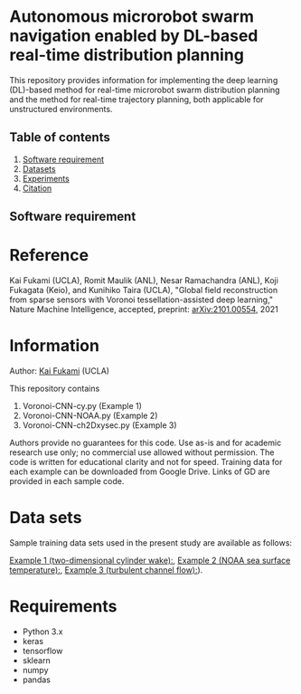 # Autonomous microrobot swarm navigation enabled by DL-based real-time distribution planning
This repository provides information for implementing the deep learning (DL)-based method for real-time microrobot swarm distribution planning and the method for real-time trajectory planning, both applicable for unstructured environments.

## Table of contents
1. [Software requirement](##Softwarerequirement)
2. [Datasets](#Datasets)
3. [Experiments](#Experiments)
4. [Citation](#citation)


## Software requirement

# Reference
Kai Fukami (UCLA), Romit Maulik (ANL), Nesar Ramachandra (ANL), Koji Fukagata (Keio), and Kunihiko Taira (UCLA), "Global field reconstruction from sparse sensors with Voronoi tessellation-assisted deep learning," Nature Machine Intelligence, accepted, preprint: [arXiv:2101.00554](https://arxiv.org/abs/2101.00554), 2021

# Information
Author: [Kai Fukami](https://scholar.google.co.jp/citations?user=ipJb8qcAAAAJ&hl=en) (UCLA)

This repository contains

1. Voronoi-CNN-cy.py (Example 1)
2. Voronoi-CNN-NOAA.py (Example 2)
3. Voronoi-CNN-ch2Dxysec.py (Example 3)

Authors provide no guarantees for this code. Use as-is and for academic research use only; no commercial use allowed without permission. The code is written for educational clarity and not for speed.
Training data for each example can be downloaded from Google Drive. Links of GD are provided in each sample code. 

# Data sets
Sample training data sets used in the present study are available as follows:

[Example 1 (two-dimensional cylinder wake):](https://drive.google.com/drive/folders/1K7upSyHAIVtsyNAqe6P8TY1nS5WpxJ2c?usp=sharing),
[Example 2 (NOAA sea surface temperature):](https://drive.google.com/drive/folders/1pVW4epkeHkT2WHZB7Dym5IURcfOP4cXu?usp=sharing),
[Example 3 (turbulent channel flow):](https://drive.google.com/drive/folders/1xIY_jIu-hNcRY-TTf4oYX1Xg4_fx8ZvD?usp=sharing)).


# Requirements
* Python 3.x  
* keras  
* tensorflow
* sklearn
* numpy
* pandas
